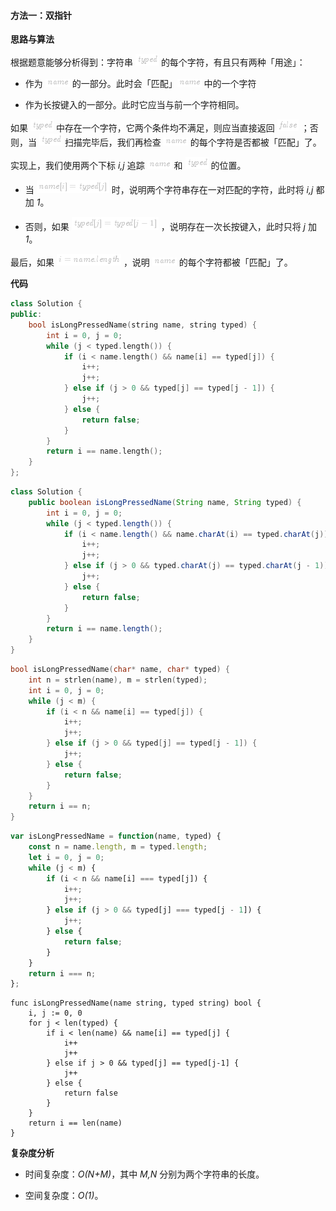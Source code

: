 #### 方法一：双指针

**思路与算法**

根据题意能够分析得到：字符串 ![\textit{typed} ](./p__textit{typed}_.png)  的每个字符，有且只有两种「用途」：

- 作为 ![\textit{name} ](./p__textit{name}_.png)  的一部分。此时会「匹配」![\textit{name} ](./p__textit{name}_.png)  中的一个字符

- 作为长按键入的一部分。此时它应当与前一个字符相同。

如果 ![\textit{typed} ](./p__textit{typed}_.png)  中存在一个字符，它两个条件均不满足，则应当直接返回 ![\textit{false} ](./p__textit{false}_.png) ；否则，当 ![\textit{typed} ](./p__textit{typed}_.png)  扫描完毕后，我们再检查 ![\textit{name} ](./p__textit{name}_.png)  的每个字符是否都被「匹配」了。

实现上，我们使用两个下标 *i,j* 追踪 ![\textit{name} ](./p__textit{name}_.png)  和  ![\textit{typed} ](./p__textit{typed}_.png)  的位置。

- 当 ![\textit{name}\[i\]=\textit{typed}\[j\] ](./p__textit{name}_i_=textit{typed}_j__.png)  时，说明两个字符串存在一对匹配的字符，此时将 *i,j* 都加 *1*。

- 否则，如果 ![\textit{typed}\[j\]=\textit{typed}\[j-1\] ](./p__textit{typed}_j_=textit{typed}_j-1__.png) ，说明存在一次长按键入，此时只将 *j* 加 *1*。

最后，如果 ![i=\textit{name}.\textit{length} ](./p__i=textit{name}.textit{length}_.png) ，说明  ![\textit{name} ](./p__textit{name}_.png)  的每个字符都被「匹配」了。

**代码**

```C++ [sol1-C++]
class Solution {
public:
    bool isLongPressedName(string name, string typed) {
        int i = 0, j = 0;
        while (j < typed.length()) {
            if (i < name.length() && name[i] == typed[j]) {
                i++;
                j++;
            } else if (j > 0 && typed[j] == typed[j - 1]) {
                j++;
            } else {
                return false;
            }
        }
        return i == name.length();
    }
};
```

```Java [sol1-Java]
class Solution {
    public boolean isLongPressedName(String name, String typed) {
        int i = 0, j = 0;
        while (j < typed.length()) {
            if (i < name.length() && name.charAt(i) == typed.charAt(j)) {
                i++;
                j++;
            } else if (j > 0 && typed.charAt(j) == typed.charAt(j - 1)) {
                j++;
            } else {
                return false;
            }
        }
        return i == name.length();
    }
}
```

```C [sol1-C]
bool isLongPressedName(char* name, char* typed) {
    int n = strlen(name), m = strlen(typed);
    int i = 0, j = 0;
    while (j < m) {
        if (i < n && name[i] == typed[j]) {
            i++;
            j++;
        } else if (j > 0 && typed[j] == typed[j - 1]) {
            j++;
        } else {
            return false;
        }
    }
    return i == n;
}
```

```JavaScript [sol1-JavaScript]
var isLongPressedName = function(name, typed) {
    const n = name.length, m = typed.length;
    let i = 0, j = 0;
    while (j < m) {
        if (i < n && name[i] === typed[j]) {
            i++;
            j++;
        } else if (j > 0 && typed[j] === typed[j - 1]) {
            j++;
        } else {
            return false;
        }
    }
    return i === n;
};
```

```Golang [sol1-Golang]
func isLongPressedName(name string, typed string) bool {
    i, j := 0, 0
    for j < len(typed) {
        if i < len(name) && name[i] == typed[j] {
            i++
            j++
        } else if j > 0 && typed[j] == typed[j-1] {
            j++
        } else {
            return false
        }
    }
    return i == len(name)
}
```

**复杂度分析**

- 时间复杂度：*O(N+M)*，其中 *M,N* 分别为两个字符串的长度。

- 空间复杂度：*O(1)*。